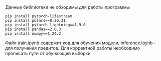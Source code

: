 Данные библиотеки не обходимы для работы программы

```b
pip install pytorch-lifestream
pip install polars==0.20.31
pip install pytorch_lightning==1.9.0
pip install pandas==2.0.3
pip isntall numpy==1.24.2
```
Файл train.ipynb содержит код для обучения модели, inference.ipynb - для получения предитов. Для корректной работы необходимо прописать пути от обучающей выборки
